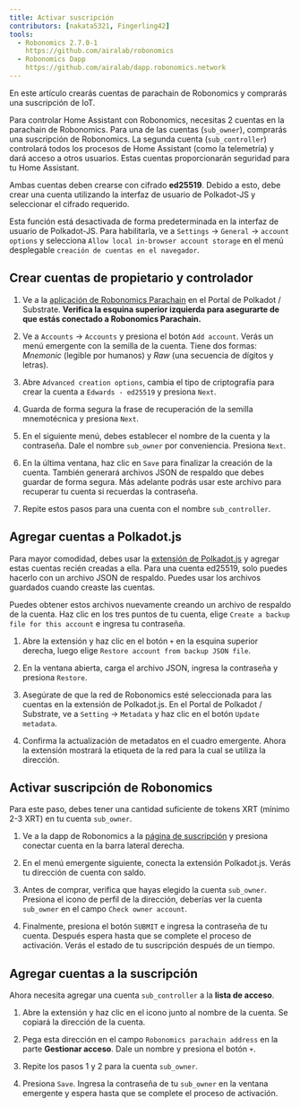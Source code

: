 ```yaml
---
title: Activar suscripción
contributors: [nakata5321, Fingerling42]
tools:   
  - Robonomics 2.7.0-1
    https://github.com/airalab/robonomics
  - Robonomics Dapp 
    https://github.com/airalab/dapp.robonomics.network
---
```


En este artículo crearás cuentas de parachain de Robonomics y comprarás una suscripción de IoT. 

<robo-wiki-picture src="home-assistant/sub_activate.png" />


Para controlar Home Assistant con Robonomics, necesitas 2 cuentas en la parachain de Robonomics. Para una de las cuentas (`sub_owner`), comprarás una suscripción de Robonomics. La segunda cuenta (`sub_controller`) controlará todos los procesos de Home Assistant (como la telemetría) y dará acceso a otros usuarios. Estas cuentas proporcionarán seguridad para tu Home Assistant. 

<robo-wiki-note type="warning" title="WARNING">

Ambas cuentas deben crearse con cifrado **ed25519**. Debido a esto, debe crear una cuenta utilizando la interfaz de usuario de Polkadot-JS y seleccionar el cifrado requerido. 

Esta función está desactivada de forma predeterminada en la interfaz de usuario de Polkadot-JS. Para habilitarla, ve a `Settings` -> `General` -> `account options` y selecciona `Allow local in-browser account storage` en el menú desplegable `creación de cuentas en el navegador`.

</robo-wiki-note>

## Crear cuentas de propietario y controlador

<robo-wiki-video autoplay loop controls :videos="[{src: 'QmQiJYPYajUJXENX2PzSJMSKGSshyWyPNqugSYxP5eCNvm', type:'mp4'}]" />

1. Ve a la [aplicación de Robonomics Parachain](https://polkadot.js.org/apps/?rpc=wss%3A%2F%2Fkusama.rpc.robonomics.network%2F#/) en el Portal de Polkadot / Substrate. **Verifica la esquina superior izquierda para asegurarte de que estás conectado a Robonomics Parachain.**

2. Ve a `Accounts` -> `Accounts` y presiona el botón `Add account`. Verás un menú emergente con la semilla de la cuenta. Tiene dos formas: *Mnemonic* (legible por humanos) y *Raw* (una secuencia de dígitos y letras). 

3. Abre `Advanced creation options`, cambia el tipo de criptografía para crear la cuenta a `Edwards - ed25519` y presiona `Next`.


4. Guarda de forma segura la frase de recuperación de la semilla mnemotécnica y presiona `Next`.

5. En el siguiente menú, debes establecer el nombre de la cuenta y la contraseña. Dale el nombre `sub_owner` por conveniencia. Presiona `Next`.

6. En la última ventana, haz clic en `Save` para finalizar la creación de la cuenta. También generará archivos JSON de respaldo que debes guardar de forma segura. Más adelante podrás usar este archivo para recuperar tu cuenta si recuerdas la contraseña.

7. Repite estos pasos para una cuenta con el nombre `sub_controller`.


## Agregar cuentas a Polkadot.js

Para mayor comodidad, debes usar la [extensión de Polkadot.js](https://polkadot.js.org/extension/) y agregar estas cuentas recién creadas a ella. Para una cuenta ed25519, solo puedes hacerlo con un archivo JSON de respaldo. Puedes usar los archivos guardados cuando creaste las cuentas.

Puedes obtener estos archivos nuevamente creando un archivo de respaldo de la cuenta. Haz clic en los tres puntos de tu cuenta, elige `Create a backup file for this account` e ingresa tu contraseña.

<robo-wiki-video autoplay loop controls :videos="[{src: 'QmRd7gztUjWkLF4W2XuJwy5aXBwzNV2aPCU6CQQLvUpSNj', type:'mp4'}]" />

1. Abre la extensión y haz clic en el botón `+` en la esquina superior derecha, luego elige `Restore account from backup JSON file`.

2. En la ventana abierta, carga el archivo JSON, ingresa la contraseña y presiona `Restore`.

3. Asegúrate de que la red de Robonomics esté seleccionada para las cuentas en la extensión de Polkadot.js. En el Portal de Polkadot / Substrate, ve a `Setting` -> `Metadata`  y haz clic en el botón `Update metadata`.

4. Confirma la actualización de metadatos en el cuadro emergente. Ahora la extensión mostrará la etiqueta de la red para la cual se utiliza la dirección.

<robo-wiki-video autoplay loop controls :videos="[{src: 'QmT5sTNP9t8gpbD4RJJw6ETwG4wiziiChAh2uHHBk9Zsyd', type:'mp4'}]" />

## Activar suscripción de Robonomics 

<robo-wiki-note type="okay">

Para este paso, debes tener una cantidad suficiente de tokens XRT (mínimo 2-3 XRT) en tu cuenta `sub_owner`.

</robo-wiki-note>

<robo-wiki-video autoplay loop controls :videos="[{src: 'QmXrFCajmJgkRDSbshGD3QehjnoyS6jafEPSjHdYkoBHum', type:'mp4'}]" />

1. Ve a la dapp de Robonomics a la [página de suscripción](https://dapp.robonomics.network/#/subscription) y presiona conectar cuenta en la barra lateral derecha.

2. En el menú emergente siguiente, conecta la extensión Polkadot.js. Verás tu dirección de cuenta con saldo.

3. Antes de comprar, verifica que hayas elegido la cuenta `sub_owner`. Presiona el icono de perfil de la dirección, deberías ver la cuenta `sub_owner` en el campo  `Check owner account`.

4. Finalmente, presiona el botón `SUBMIT` e ingresa la contraseña de tu cuenta. Después espera hasta que se complete el proceso de activación. Verás el estado de tu suscripción después de un tiempo.


## Agregar cuentas a la suscripción

Ahora necesita agregar una cuenta `sub_controller` a la **lista de acceso**.

<robo-wiki-video autoplay loop controls :videos="[{src: 'QmV1gkwtcXsWv54ov9tuXfcHg7nqs1foM8cRwts4sqnqtX', type:'mp4'}]" />

1. Abre la extensión y haz clic en el icono junto al nombre de la cuenta. Se copiará la dirección de la cuenta.


2. Pega esta dirección en el campo `Robonomics parachain address` en la parte **Gestionar acceso**. Dale un nombre y presiona el botón `+`. 

3. Repite los pasos 1 y 2 para la cuenta `sub_owner`.

4. Presiona `Save`. Ingresa la contraseña de tu `sub_owner` en la ventana emergente y espera hasta que se complete el proceso de activación.
